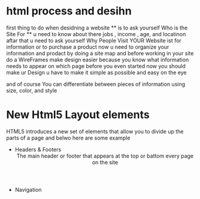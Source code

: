 # html process and desihn 

first thing to do when desidning a website 
** is to ask yourself Who is the Site For **
u need to know about there jobs , income , age, and locatinon 
aftar that u need to ask yourself Why People Visit
YOUR Website ist for information or to purchase a product
now u need to organize your information and prodact by doing a site map 
and before working in your site do a WireFrames  make design
easier because you know what information needs to appear on which page 
before you even started 
now you should make ur Design u have to make it simple as possible and 
easy on the eye 

and of course You can differentiate between pieces of information
using size, color, and style 

# New Html5 Layout elements
HTML5 introduces a new set of elements that allow you to divide up the
parts of a page and belwo here are some example 
- Headers & Footers <header> <footer> 
The main header or footer that appears at the top or battom 
 every page on the site
 - Navigation <niv>
 


 

 
